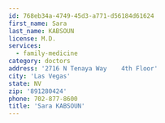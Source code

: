 ```yaml
---
id: 768eb34a-4749-45d3-a771-d56184d61624
first_name: Sara
last_name: KABSOUN
license: M.D.
services:
  - family-medicine
category: doctors
address: '2716 N Tenaya Way    4th Floor'
city: 'Las Vegas'
state: NV
zip: '891280424'
phone: 702-877-8600
title: 'Sara KABSOUN'
---
```

